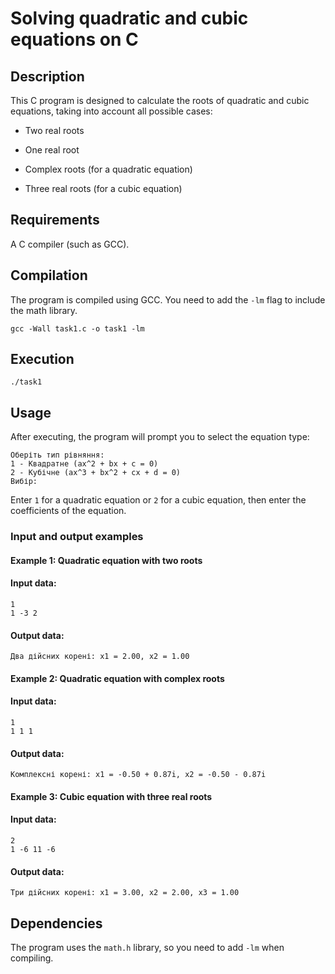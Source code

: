 # Solving quadratic and cubic equations on C

## Description

This C program is designed to calculate the roots of quadratic and cubic equations, taking into account all possible cases:

- Two real roots

- One real root

- Complex roots (for a quadratic equation)

- Three real roots (for a cubic equation)

## Requirements

A C compiler (such as GCC).

## Compilation

The program is compiled using GCC.
You need to add the ```-lm``` flag to include the math library.
```
gcc -Wall task1.c -o task1 -lm
```
## Execution

```
./task1
```
## Usage

After executing, the program will prompt you to select the equation type:

```
Оберіть тип рівняння:
1 - Квадратне (ax^2 + bx + c = 0)
2 - Кубічне (ax^3 + bx^2 + cx + d = 0)
Вибір:
```

Enter ```1``` for a quadratic equation or ```2``` for a cubic equation, then enter the coefficients of the equation.

### Input and output examples
#### Example 1: Quadratic equation with two roots
#### Input data:
```
1
1 -3 2
```
#### Output data:
```
Два дійсних корені: x1 = 2.00, x2 = 1.00
```
#### Example 2: Quadratic equation with complex roots
#### Input data:
```
1
1 1 1
```
#### Output data:
```
Комплексні корені: x1 = -0.50 + 0.87i, x2 = -0.50 - 0.87i
```
#### Example 3: Cubic equation with three real roots
#### Input data:
```
2
1 -6 11 -6
```
#### Output data:
```
Три дійсних корені: x1 = 3.00, x2 = 2.00, x3 = 1.00
```
## Dependencies
The program uses the ```math.h``` library, so you need to add ```-lm``` when compiling.
